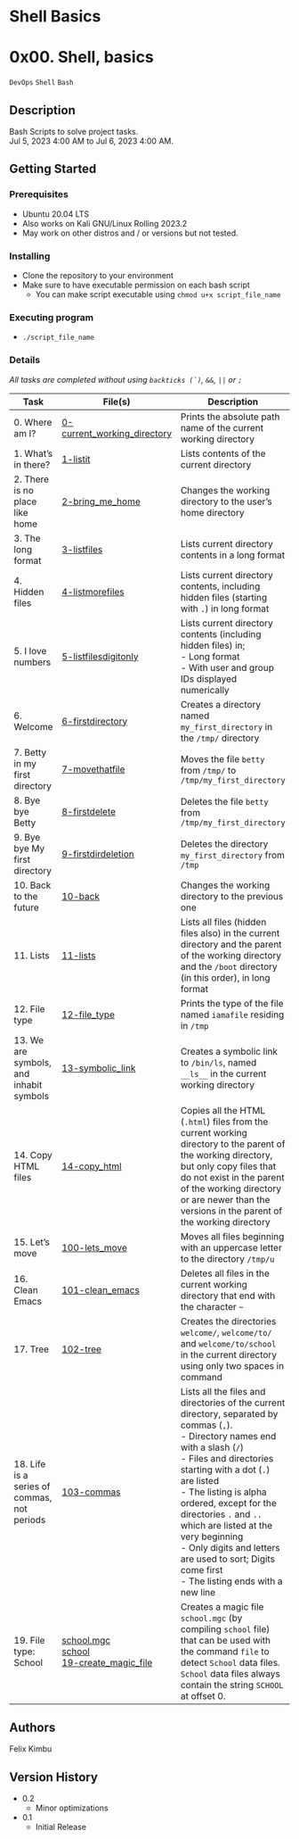 # Shell Basics
# 0x00. Shell, basics

`DevOps` `Shell` `Bash`

## Description

Bash Scripts to solve project tasks.\
Jul 5, 2023 4:00 AM to Jul 6, 2023 4:00 AM.

## Getting Started

### Prerequisites

- Ubuntu 20.04 LTS
- Also works on Kali GNU/Linux Rolling 2023.2
- May work on other distros and / or versions but not tested.

### Installing

- Clone the repository to your environment
- Make sure to have executable permission on each bash script
  - You can make script executable using `chmod u+x script_file_name`

### Executing program

- `./script_file_name`

### Details

*All tasks are completed without using ``backticks (`)``, `&&`, `||` or `;`*

| Task | File(s) | Description |
|---|---|---|
| 0. Where am I? | [0-current_working_directory](0-current_working_directory) | Prints the absolute path name of the current working directory |
| 1. What’s in there? | [1-listit](1-listit) | Lists contents of the current directory |
| 2. There is no place like home | [2-bring_me_home](2-bring_me_home) | Changes the working directory to the user’s home directory |
| 3. The long format | [3-listfiles](3-listfiles) | Lists current directory contents in a long format |
| 4. Hidden files | [4-listmorefiles](4-listmorefiles) | Lists current directory contents, including hidden files (starting with `.`) in long format |
| 5. I love numbers | [5-listfilesdigitonly](5-listfilesdigitonly) | Lists current directory contents (including hidden files) in;<br>- Long format<br>- With user and group IDs displayed numerically|
| 6. Welcome | [6-firstdirectory](6-firstdirectory) | Creates a directory named `my_first_directory` in the `/tmp/` directory |
| 7. Betty in my first directory | [7-movethatfile](7-movethatfile) | Moves the file `betty` from `/tmp/` to `/tmp/my_first_directory` |
| 8. Bye bye Betty | [8-firstdelete](8-firstdelete) | Deletes the file `betty` from `/tmp/my_first_directory` |
| 9. Bye bye My first directory | [9-firstdirdeletion](9-firstdirdeletion) | Deletes the directory `my_first_directory` from `/tmp` |
| 10. Back to the future | [10-back](10-back) | Changes the working directory to the previous one |
| 11. Lists | [11-lists](11-lists) | Lists all files (hidden files also) in the current directory and the parent of the working directory and the `/boot` directory (in this order), in long format |
| 12. File type | [12-file_type](12-file_type) | Prints the type of the file named  `iamafile` residing in `/tmp` |
| 13. We are symbols, and inhabit symbols | [13-symbolic_link](13-symbolic_link) | Creates a symbolic link to `/bin/ls`, named `__ls__` in the current working directory |
| 14. Copy HTML files | [14-copy_html](14-copy_html) | Copies all the HTML (`.html`) files from the current working directory to the parent of the working directory, but only copy files that do not exist in the parent of the working directory or are newer than the versions in the parent of the working directory |
| 15. Let’s move | [100-lets_move](100-lets_move) | Moves all files beginning with an uppercase letter to the directory `/tmp/u` |
| 16. Clean Emacs | [101-clean_emacs](101-clean_emacs) | Deletes all files in the current working directory that end with the character `~` |
| 17. Tree | [102-tree](102-tree) | Creates the directories `welcome/`, `welcome/to/` and `welcome/to/school` in the current directory using only two spaces in command |
| 18. Life is a series of commas, not periods | [103-commas](103-commas) | Lists all the files and directories of the current directory, separated by commas (`,`).<br>- Directory names end with a slash (`/`)<br>- Files and directories starting with a dot (`.`) are listed<br>- The listing is alpha ordered, except for the directories `.` and `..` which are listed at the very beginning<br>- Only digits and letters are used to sort; Digits come first<br>- The listing ends with a new line |
| 19. File type: School | [school.mgc](school.mgc)<br>[school](school)<br>[19-create_magic_file](19-create_magic_file) | Creates a magic file `school.mgc` (by compiling `school` file) that can be used with the command `file` to detect `School` data files. `School` data files always contain the string `SCHOOL` at offset 0. |

## Authors

Felix Kimbu

## Version History

- 0.2
    - Minor optimizations
- 0.1
    - Initial Release
